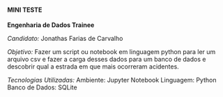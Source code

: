 #### MINI TESTE
**Engenharia de Dados Trainee**

*Candidato:*
Jonathas Farias de Carvalho

*Objetivo:*
Fazer um script ou notebook em linguagem python para ler um arquivo csv e fazer a carga desses dados para um banco de dados e descobrir qual a estrada em que mais ocorreram acidentes.

*Tecnologias Utilizadas:*
    Ambiente: Jupyter Notebook
    Linguagem: Python
    Banco de Dados: SQLite